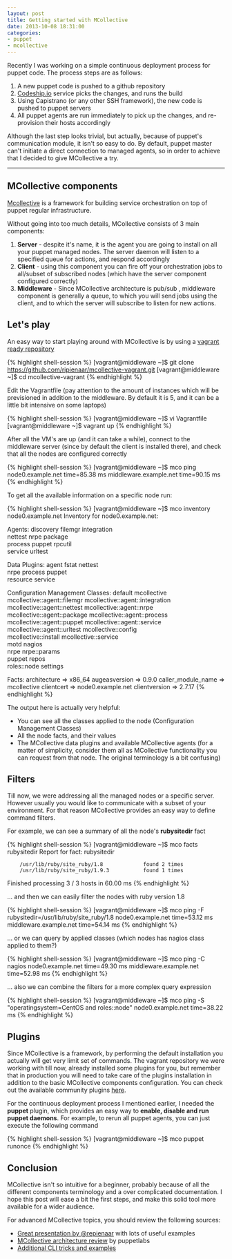 ```yaml
---
layout: post
title: Getting started with MCollective
date: 2013-10-08 18:31:00
categories:
- puppet
- mcollective
---
```


Recently I was working on a simple continuous deployment process for puppet code.
The process steps are as follows:

1. A new puppet code is pushed to a github repository
2. [Codeship.io](http://www.codeship.io) service picks the changes, and runs the build
3. Using Capistrano (or any other SSH framework), the new code is pushed to puppet servers
4. All puppet agents are run immediately to pick up the changes, and re-provision their hosts accordingly

Although the last step looks trivial, but actually, because of puppet's communication module, it isn't so easy to do.
By default, puppet master can't initiate a direct connection to managed agents, so in order to achieve that I decided to give MCollective a try.

---

## MCollective components

[Mcollective](http://puppetlabs.com/mcollective) is a framework for building service orchestration on top of puppet regular infrastructure.

Without going into too much details, MCollective consists of 3 main components:

1. **Server** - despite it's name, it is the agent you are going to install on all your puppet managed nodes. The server daemon will listen to a specified queue for actions, and respond accordingly
2. **Client** - using this component you can fire off your orchestration jobs to all/subset of subscribed nodes (which have the server component configured correctly)
3. **Middleware** - Since MCollective architecture is pub/sub , middleware component is generally a queue, to which you will send jobs using the client, and to which the server will subscribe to listen for new actions.

## Let's play

An easy way to start playing around with MCollective is by using a [vagrant ready repository](https://github.com/ripienaar/mcollective-vagrant)

{% highlight shell-session %}
[vagrant@middleware ~]$ git clone https://github.com/ripienaar/mcollective-vagrant.git
[vagrant@middleware ~]$ cd mcollective-vagrant
{% endhighlight %}

Edit the Vagrantfile (pay attention to the amount of instances which will be previsioned in addition to the middleware. By default it is 5, and it can be a little bit intensive on some laptops)

{% highlight shell-session %}
[vagrant@middleware ~]$ vi Vagrantfile
[vagrant@middleware ~]$ vagrant up
{% endhighlight %}

After all the VM's are up (and it can take a while), connect to the middleware server (since by default the client is installed there), and check that all the nodes are configured correctly

{% highlight shell-session %}
[vagrant@middleware ~]$ mco ping
node0.example.net                        time=85.38 ms
middleware.example.net                   time=90.15 ms
{% endhighlight %}

To get all the available information on a specific node run:

{% highlight shell-session %}
[vagrant@middleware ~]$ mco inventory node0.example.net
Inventory for node0.example.net:
 
Agents:
  discovery       filemgr         integration    
  nettest         nrpe            package        
  process         puppet          rpcutil        
  service         urltest                        
 
Data Plugins:
  agent           fstat           nettest        
  nrpe            process         puppet         
  resource        service                        
 
Configuration Management Classes:
  default                        mcollective                   
  mcollective::agent::filemgr    mcollective::agent::integration
  mcollective::agent::nettest    mcollective::agent::nrpe      
  mcollective::agent::package    mcollective::agent::process   
  mcollective::agent::puppet     mcollective::agent::service   
  mcollective::agent::urltest    mcollective::config           
  mcollective::install           mcollective::service          
  motd                           nagios                        
  nrpe                           nrpe::params                  
  puppet                         repos                         
  roles::node                    settings                      
 
Facts:
  architecture => x86_64
  augeasversion => 0.9.0
  caller_module_name => mcollective
  clientcert => node0.example.net
  clientversion => 2.7.17
{% endhighlight %}

The output here is actually very helpful: 

- You can see all the classes applied to the node (Configuration Management Classes)
- All the node facts, and their values
- The MCollective data plugins and available MCollective agents (for a matter of simplicity, consider them all as MCollective functionality you can request from that node. The original terminology is a bit confusing) 

## Filters

Till now, we were addressing all the managed nodes or a specific server. However usually you would like to communicate with a subset of your environment. For that reason MCollective provides an easy way to define command filters.

For example, we can see a summary of all the node's **rubysitedir** fact

{% highlight shell-session %}
[vagrant@middleware ~]$ mco facts rubysitedir
Report for fact: rubysitedir
 
        /usr/lib/ruby/site_ruby/1.8             found 2 times
        /usr/lib/ruby/site_ruby/1.9.3           found 1 times
 
Finished processing 3 / 3 hosts in 60.00 ms
{% endhighlight %}

... and then we can easily filter the nodes with ruby version 1.8

{% highlight shell-session %}
[vagrant@middleware ~]$ mco ping -F rubysitedir=/usr/lib/ruby/site_ruby/1.8
node0.example.net                        time=53.12 ms
middleware.example.net                   time=54.14 ms
{% endhighlight %}

... or we can query by applied classes (which nodes has nagios class applied to them?)

{% highlight shell-session %}
[vagrant@middleware ~]$ mco ping -C nagios
node0.example.net                        time=49.30 ms
middleware.example.net                   time=52.98 ms
{% endhighlight %}

... also we can combine the filters for a more complex query expression

{% highlight shell-session %}
[vagrant@middleware ~]$ mco ping -S "operatingsystem=CentOS and roles::node"
node0.example.net                        time=38.22 ms
{% endhighlight %}

## Plugins

Since MCollective is a framework, by performing the default installation you actually will get very limit set of commands. The vagrant repository we were working with till now, already installed some plugins for you, but remember that in production you will need to take care of the plugins installation in addition to the basic MCollective components configuration.
You can check out the available community plugins [here](http://projects.puppetlabs.com/projects/mcollective-plugins/wiki).

For the continuous deployment process I mentioned earlier, I needed the **puppet** plugin, which provides an easy way to **enable, disable and run puppet daemons**.
For example, to rerun all puppet agents, you can just execute the following command

{% highlight shell-session %}
[vagrant@middleware ~]$ mco puppet runonce
{% endhighlight %}

## Conclusion

MCollective isn't so intuitive for a beginner, probably because of all the different components terminology and a over complicated documentation. I hope this post will ease a bit the first steps, and make this solid tool more available for a wider audience.

For advanced MCollective topics, you should review the following sources:

- [Great presentation by @repienaar](http://www.slideshare.net/PuppetLabs/presentation-16281121) with lots of useful examples
- [MCollective architecture review](http://docs.puppetlabs.com/mcollective/overview_components.html) by puppetlabs
- [Additional CLI tricks and examples](http://docs.puppetlabs.com/mcollective/reference/basic/basic_cli_usage.html)